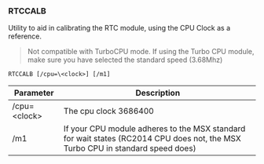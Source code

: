 ### RTCCALB

Utility to aid in calibrating the RTC module, using the CPU Clock as a reference.

> Not compatible with TurboCPU mode.  If using the Turbo CPU module, make sure you have selected the standard speed (3.68Mhz)

 `RTCCALB [/cpu=\<clock>] [/m1]`

|Parameter|Description|
|---|---|
|/cpu=\<clock>|The cpu clock 3686400|
|/m1|If your CPU module adheres to the MSX standard for wait states (RC2014 CPU does not, the MSX Turbo CPU in standard speed does)|

